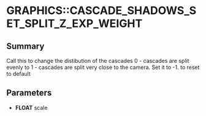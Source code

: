 # GRAPHICS::CASCADE_SHADOWS_SET_SPLIT_Z_EXP_WEIGHT

## Summary
Call this to change the distibution of the cascades 0 - cascades are split evenly to 1 - cascades are split very close to the camera. Set it to -1. to reset to default

## Parameters
* **FLOAT** scale